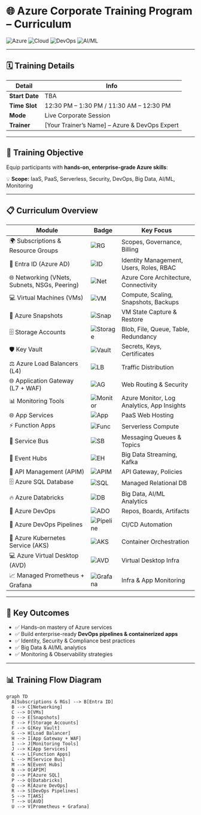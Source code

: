# 🌐 Azure Corporate Training Program – Curriculum

![Azure](https://img.shields.io/badge/Azure-Microsoft-blue?style=for-the-badge)
![Cloud](https://img.shields.io/badge/Cloud-Professional-orange?style=for-the-badge)
![DevOps](https://img.shields.io/badge/DevOps-CI/CD-green?style=for-the-badge)
![AI/ML](https://img.shields.io/badge/AI%2FML-Advanced-purple?style=for-the-badge)

---

## 🗓 Training Details
| Detail | Info |
|--------|------|
| **Start Date** | TBA |
| **Time Slot** | 12:30 PM – 1:30 PM / 11:30 AM – 12:30 PM |
| **Mode** | Live Corporate Session |
| **Trainer** | [Your Trainer’s Name] – Azure & DevOps Expert |

---

## 🎯 Training Objective
Equip participants with **hands-on, enterprise-grade Azure skills**:  

💡 **Scope:** IaaS, PaaS, Serverless, Security, DevOps, Big Data, AI/ML, Monitoring  

---

## 📋 Curriculum Overview

| Module | Badge | Key Focus |
|--------|-------|-----------|
| 🌍 Subscriptions & Resource Groups | ![RG](https://img.shields.io/badge/Module-1-blue) | Scopes, Governance, Billing |
| 🔑 Entra ID (Azure AD) | ![ID](https://img.shields.io/badge/Module-2-blue) | Identity Management, Users, Roles, RBAC |
| 🌐 Networking (VNets, Subnets, NSGs, Peering) | ![Net](https://img.shields.io/badge/Module-3-blue) | Azure Core Architecture, Connectivity |
| 💻 Virtual Machines (VMs) | ![VM](https://img.shields.io/badge/Module-4-blue) | Compute, Scaling, Snapshots, Backups |
| 📸 Azure Snapshots | ![Snap](https://img.shields.io/badge/Module-5-blue) | VM State Capture & Restore |
| 🗄 Storage Accounts | ![Storage](https://img.shields.io/badge/Module-6-blue) | Blob, File, Queue, Table, Redundancy |
| 🛡 Key Vault | ![Vault](https://img.shields.io/badge/Module-7-blue) | Secrets, Keys, Certificates |
| ⚖️ Azure Load Balancers (L4) | ![LB](https://img.shields.io/badge/Module-8-blue) | Traffic Distribution |
| 🌐 Application Gateway (L7 + WAF) | ![AG](https://img.shields.io/badge/Module-9-blue) | Web Routing & Security |
| 📊 Monitoring Tools | ![Monitor](https://img.shields.io/badge/Module-10-blue) | Azure Monitor, Log Analytics, App Insights |
| 🌐 App Services | ![App](https://img.shields.io/badge/Module-11-blue) | PaaS Web Hosting |
| ⚡ Function Apps | ![Func](https://img.shields.io/badge/Module-12-blue) | Serverless Compute |
| 📩 Service Bus | ![SB](https://img.shields.io/badge/Module-13-blue) | Messaging Queues & Topics |
| 📡 Event Hubs | ![EH](https://img.shields.io/badge/Module-14-blue) | Big Data Streaming, Kafka |
| 🔗 API Management (APIM) | ![APIM](https://img.shields.io/badge/Module-15-blue) | API Gateway, Policies |
| 🗄 Azure SQL Database | ![SQL](https://img.shields.io/badge/Module-16-blue) | Managed Relational DB |
| 🔥 Azure Databricks | ![DB](https://img.shields.io/badge/Module-17-blue) | Big Data, AI/ML Analytics |
| 🔧 Azure DevOps | ![ADO](https://img.shields.io/badge/Module-18-blue) | Repos, Boards, Artifacts |
| 🚀 Azure DevOps Pipelines | ![Pipeline](https://img.shields.io/badge/Module-19-blue) | CI/CD Automation |
| 🐳 Azure Kubernetes Service (AKS) | ![AKS](https://img.shields.io/badge/Module-20-blue) | Container Orchestration |
| 💻 Azure Virtual Desktop (AVD) | ![AVD](https://img.shields.io/badge/Module-21-blue) | Virtual Desktop Infra |
| 📈 Managed Prometheus + Grafana | ![Grafana](https://img.shields.io/badge/Module-22-blue) | Infra & App Monitoring |

---

## 🌟 Key Outcomes
- ✅ Hands-on mastery of Azure services  
- ✅ Build enterprise-ready **DevOps pipelines & containerized apps**  
- ✅ Identity, Security & Compliance best practices  
- ✅ Big Data & AI/ML analytics  
- ✅ Monitoring & Observability strategies  

---

## 📊 Training Flow Diagram

```mermaid
graph TD
  A[Subscriptions & RGs] --> B[Entra ID]
  B --> C[Networking]
  C --> D[VMs]
  D --> E[Snapshots]
  E --> F[Storage Accounts]
  F --> G[Key Vault]
  G --> H[Load Balancer]
  H --> I[App Gateway + WAF]
  I --> J[Monitoring Tools]
  J --> K[App Services]
  K --> L[Function Apps]
  L --> M[Service Bus]
  M --> N[Event Hubs]
  N --> O[APIM]
  O --> P[Azure SQL]
  P --> Q[Databricks]
  Q --> R[Azure DevOps]
  R --> S[DevOps Pipelines]
  S --> T[AKS]
  T --> U[AVD]
  U --> V[Prometheus + Grafana]
